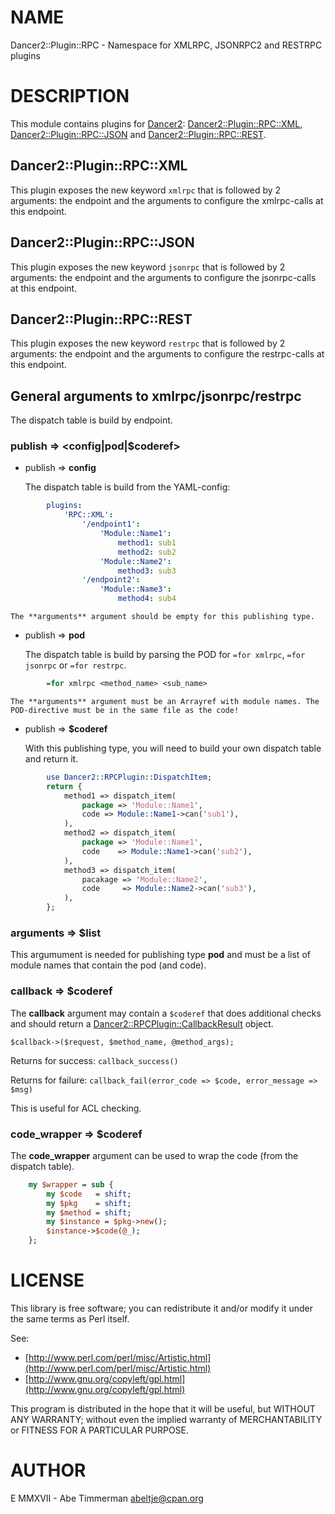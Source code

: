 # NAME

Dancer2::Plugin::RPC - Namespace for XMLRPC, JSONRPC2 and RESTRPC plugins

# DESCRIPTION

This module contains plugins for [Dancer2](https://metacpan.org/pod/Dancer2): [Dancer2::Plugin::RPC::XML](https://metacpan.org/pod/Dancer2%3A%3APlugin%3A%3ARPC%3A%3AXML),
[Dancer2::Plugin::RPC::JSON](https://metacpan.org/pod/Dancer2%3A%3APlugin%3A%3ARPC%3A%3AJSON) and [Dancer2::Plugin::RPC::REST](https://metacpan.org/pod/Dancer2%3A%3APlugin%3A%3ARPC%3A%3AREST).

## Dancer2::Plugin::RPC::XML

This plugin exposes the new keyword `xmlrpc` that is followed by 2 arguments:
the endpoint and the arguments to configure the xmlrpc-calls at this endpoint.

## Dancer2::Plugin::RPC::JSON

This plugin exposes the new keyword `jsonrpc` that is followed by 2 arguments:
the endpoint and the arguments to configure the jsonrpc-calls at this endpoint.

## Dancer2::Plugin::RPC::REST

This plugin exposes the new keyword `restrpc` that is followed by 2 arguments:
the endpoint and the arguments to configure the restrpc-calls at this endpoint.

## General arguments to xmlrpc/jsonrpc/restrpc

The dispatch table is build by endpoint.

### publish => &lt;config|pod|$coderef>

- publish => **config**

    The dispatch table is build from the YAML-config:
```yaml
        plugins:
            'RPC::XML':
                '/endpoint1':
                    'Module::Name1':
                        method1: sub1
                        method2: sub2
                    'Module::Name2':
                        method3: sub3
                '/endpoint2':
                    'Module::Name3':
                        method4: sub4
```
    The **arguments** argument should be empty for this publishing type.

- publish => **pod**

    The dispatch table is build by parsing the POD for `=for xmlrpc`,
    `=for jsonrpc` or `=for restrpc`.
```perl
        =for xmlrpc <method_name> <sub_name>
```
    The **arguments** argument must be an Arrayref with module names. The
    POD-directive must be in the same file as the code!

- publish => **$coderef**

    With this publishing type, you will need to build your own dispatch table and return it.
```perl
        use Dancer2::RPCPlugin::DispatchItem;
        return {
            method1 => dispatch_item(
                package => 'Module::Name1',
                code => Module::Name1->can('sub1'),
            ),
            method2 => dispatch_item(
                package => 'Module::Name1',
                code    => Module::Name1->can('sub2'),
            ),
            method3 => dispatch_item(
                pacakage => 'Module::Name2',
                code     => Module::Name2->can('sub3'),
            ),
        };
```
### arguments => $list

This argumument is needed for publishing type **pod** and must be a list of
module names that contain the pod (and code).

### callback => $coderef

The **callback** argument may contain a `$coderef` that does additional checks
and should return a [Dancer2::RPCPlugin::CallbackResult](https://metacpan.org/pod/Dancer2%3A%3ARPCPlugin%3A%3ACallbackResult) object.

    $callback->($request, $method_name, @method_args);

Returns for success: `callback_success()`

Returns for failure: `callback_fail(error_code => $code, error_message => $msg)`

This is useful for ACL checking.

### code\_wrapper => $coderef

The **code\_wrapper** argument can be used to wrap the code (from the dispatch table).
```perl
    my $wrapper = sub {
        my $code   = shift;
        my $pkg    = shift;
        my $method = shift;
        my $instance = $pkg->new();
        $instance->$code(@_);
    };
```
# LICENSE

This library is free software; you can redistribute it and/or modify
it under the same terms as Perl itself.

See:

- [http://www.perl.com/perl/misc/Artistic.html](http://www.perl.com/perl/misc/Artistic.html)
- [http://www.gnu.org/copyleft/gpl.html](http://www.gnu.org/copyleft/gpl.html)

This program is distributed in the hope that it will be useful,
but WITHOUT ANY WARRANTY; without even the implied warranty of
MERCHANTABILITY or FITNESS FOR A PARTICULAR PURPOSE.

# AUTHOR

E<copy> MMXVII - Abe Timmerman <abeltje@cpan.org>
